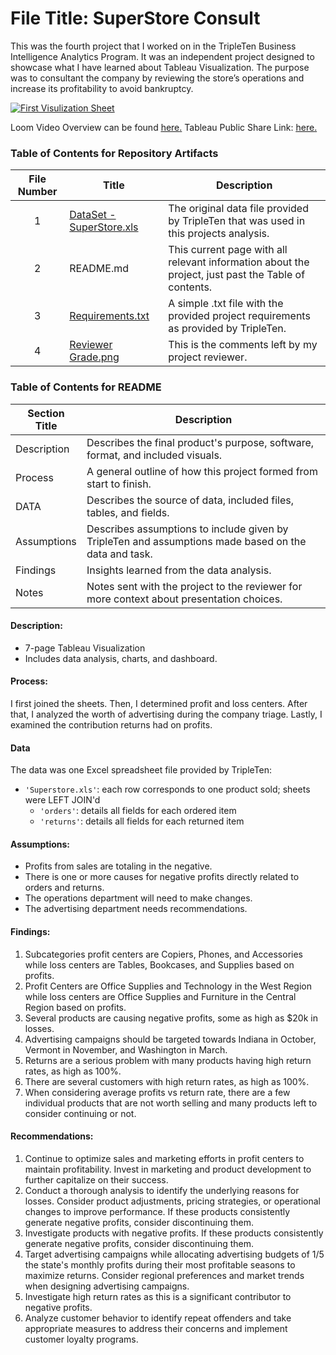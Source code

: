 # File Title: SuperStore Consult

This was the fourth project that I worked on in the TripleTen Business Intelligence Analytics Program. It was an independent project designed to showcase what I have learned about Tableau Visualization. The purpose was to consultant the company by reviewing the store’s operations and increase its profitability to avoid bankruptcy.

[<img src="https://github.com/Tiffany-Bergett/Data_projects_TripleTen/blob/main/Images/SuperStoreConsult.png" alt="First Visulization Sheet">](https://www.loom.com/share/ce4f7d6c63a4489d9f6d8f430ba3f3d9?sid=55211fb8-68b2-4489-ab4b-e9010cad830b)

Loom Video Overview can be found <a href='https://www.loom.com/share/ce4f7d6c63a4489d9f6d8f430ba3f3d9?sid=55211fb8-68b2-4489-ab4b-e9010cad830b' target=_blank><u>here</u>.</a>
Tableau Public Share Link: <a href='https://public.tableau.com/views/SuperStoreConsult/ProfitLossbySubcategory?:language=en-US&:sid=&:redirect=auth&:display_count=n&:origin=viz_share_link' target=_blank><u>here</u>.</a> 

### Table of Contents for Repository Artifacts
| File Number | Title | Description |
| :-----------: | ----------- |----------- |
| 1 | [DataSet - SuperStore.xls](https://github.com/Tiffany-Bergett/Data_projects_TripleTen/blob/main/SuperStore%20Consult/DataSet%20-%20SuperStore.xls) | The original data file provided by TripleTen that was used in this projects analysis. |
| 2 | README.md | This current page with all relevant information about the project, just past the Table of contents. |
| 3 | [Requirements.txt](https://github.com/Tiffany-Bergett/Data_projects_TripleTen/blob/main/SuperStore%20Consult/Requirements.txt) | A simple .txt file with the provided project requirements as provided by TripleTen. |
| 4 | [Reviewer Grade.png](https://github.com/Tiffany-Bergett/Data_projects_TripleTen/blob/main/SuperStore%20Consult/Reviewer%20Grade.png) | This is the comments left by my project reviewer. |

### Table of Contents for README
| Section Title | Description |
| ----------- |----------- |
| Description | Describes the final product's purpose, software, format, and included visuals. |
| Process | A general outline of how this project formed from start to finish. |
| DATA | Describes the source of data, included files, tables, and fields. |
| Assumptions | Describes assumptions to include given by TripleTen and assumptions made based on the data and task. |
| Findings | Insights learned from the data analysis. |
| Notes | Notes sent with the project to the reviewer for more context about presentation choices. |

#### Description:
- 7-page Tableau Visualization
- Includes data analysis, charts, and dashboard.

#### Process:
I first joined the sheets.
Then, I determined profit and loss centers.
After that, I analyzed the worth of advertising during the company triage.
Lastly, I examined the contribution returns had on profits.

#### Data
The data was one Excel spreadsheet file provided by TripleTen:
- `'Superstore.xls'`: each row corresponds to one product sold; sheets were LEFT JOIN'd
    - `'orders'`: details all fields for each ordered item
    - `'returns'`: details all fields for each returned item

#### Assumptions:
- Profits from sales are totaling in the negative.	
- There is one or more causes for negative profits directly related to orders and returns.
- The operations department will need to make changes.
- The advertising department needs recommendations.

#### Findings:
1. Subcategories profit centers are Copiers, Phones, and Accessories while loss centers are Tables, Bookcases, and Supplies based on profits.
2. Profit Centers are Office Supplies and Technology in the West Region while loss centers are Office Supplies and Furniture in the Central Region based on profits.
3. Several products are causing negative profits, some as high as $20k in losses.
4. Advertising campaigns should be targeted towards Indiana in October, Vermont in November, and Washington in March.
5. Returns are a serious problem with many products having high return rates, as high as 100%.
6. There are several customers with high return rates, as high as 100%.
7. When considering average profits vs return rate, there are a few individual products that are not worth selling and many products left to consider continuing or not.

#### Recommendations:
1. Continue to optimize sales and marketing efforts in profit centers to maintain profitability. Invest in marketing and product development to further capitalize on their success.
2. Conduct a thorough analysis to identify the underlying reasons for losses. Consider product adjustments, pricing strategies, or operational changes to improve performance. If these products consistently generate negative profits, consider discontinuing them.
3. Investigate products with negative profits. If these products consistently generate negative profits, consider discontinuing them.
4. Target advertising campaigns while allocating advertising budgets of 1/5 the state's monthly profits during their most profitable seasons to maximize returns. Consider regional preferences and market trends when designing advertising campaigns.
5. Investigate high return rates as this is a significant contributor to negative profits.
6. Analyze customer behavior to identify repeat offenders and take appropriate measures to address their concerns and implement customer loyalty programs.
